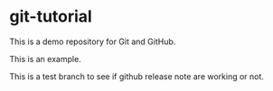 # git-tutorial

This is a demo repository for Git and GitHub.

This is an example.

This is a test branch to see if github release note are working or not.
